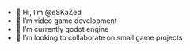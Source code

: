 - 👋 Hi, I’m @eSKaZed
- 👀 I’m video game development
- 🌱 I’m currently godot engine
- 💞️ I’m looking to collaborate on small game projects

<!---
eSKaZed/eSKaZed is a ✨ special ✨ repository because its `README.md` (this file) appears on your GitHub profile.
You can click the Preview link to take a look at your changes.
--->
